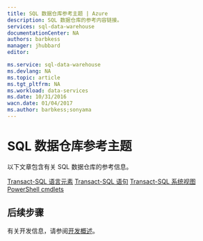 ```yaml
---
title: SQL 数据仓库参考主题 | Azure
description: SQL 数据仓库的参考内容链接。
services: sql-data-warehouse
documentationCenter: NA
authors: barbkess
manager: jhubbard
editor: 

ms.service: sql-data-warehouse
ms.devlang: NA
ms.topic: article
ms.tgt_pltfrm: NA
ms.workload: data-services
ms.date: 10/31/2016
wacn.date: 01/04/2017
ms.author: barbkess;sonyama
---
```


# SQL 数据仓库参考主题

以下文章包含有关 SQL 数据仓库的参考信息。

[Transact-SQL 语言元素][]
[Transact-SQL 语句][]
[Transact-SQL 系统视图][]
[PowerShell cmdlets][]

## 后续步骤
有关开发信息，请参阅[开发概述][]。

<!--Image references-->

<!--Article references-->
[开发概述]: ./sql-data-warehouse-overview-develop.md
[Transact-SQL 语言元素]: ./sql-data-warehouse-reference-tsql-language-elements.md
[Transact-SQL 语句]: ./sql-data-warehouse-reference-tsql-statements.md
[Transact-SQL 系统视图]: ./sql-data-warehouse-reference-tsql-system-views.md
[PowerShell cmdlets]: ./sql-data-warehouse-reference-powershell-cmdlets.md

<!--MSDN references-->

<!---HONumber=Mooncake_Quality_Review_0104_2017-->
